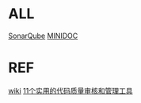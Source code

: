 # ALL
[SonarQube]()
[MINIDOC](https://www.mkdocs.org/)
# REF
[wiki]()
[11个实用的代码质量审核和管理工具](https://baijiahao.baidu.com/s?id=1654313325850883156&wfr=spider&for=pc)